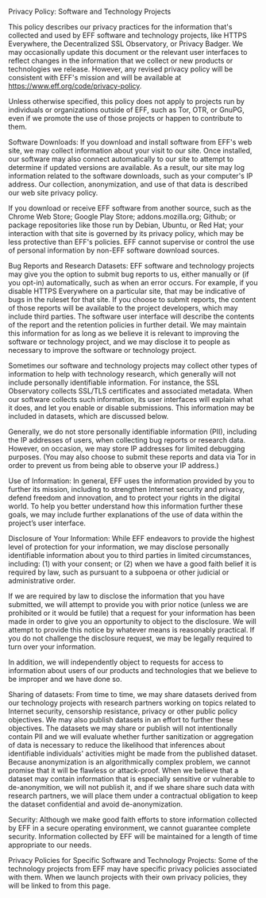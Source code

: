 Privacy Policy: Software and Technology Projects

This policy describes our privacy practices for the information that's collected and used by EFF software and technology projects, like HTTPS Everywhere, the Decentralized SSL Observatory, or Privacy Badger. We may occasionally update this document or the relevant user interfaces to reflect changes in the information that we collect or new products or technologies we release. However, any revised privacy policy will be consistent with EFF's mission and will be available at https://www.eff.org/code/privacy-policy.

Unless otherwise specified, this policy does not apply to projects run by individuals or organizations outside of EFF, such as Tor, OTR, or GnuPG, even if we promote the use of those projects or happen to contribute to them.

Software Downloads: If you download and install software from EFF's web site, we may collect information about your visit to our site. Once installed, our software may also connect automatically to our site to attempt to determine if updated versions are available. As a result, our site may log information related to the software downloads, such as your computer's IP address. Our collection, anonymization, and use of that data is described our web site privacy policy.

If you download or receive EFF software from another source, such as the Chrome Web Store; Google Play Store; addons.mozilla.org; Github; or package repositories like those run by Debian, Ubuntu, or Red Hat; your interaction with that site is governed by its privacy policy, which may be less protective than EFF's policies. EFF cannot supervise or control the use of personal information by non-EFF software download sources.

Bug Reports and Research Datasets: EFF software and technology projects may give you the option to submit bug reports to us, either manually or (if you opt-in) automatically, such as when an error occurs. For example, if you disable HTTPS Everywhere on a particular site, that may be indicative of bugs in the ruleset for that site. If you choose to submit reports, the content of those reports will be available to the project developers, which may include third parties. The software user interface will describe the contents of the report and the retention policies in further detail. We may maintain this information for as long as we believe it is relevant to improving the software or technology project, and we may disclose it to people as necessary to improve the software or technology project.

Sometimes our software and technology projects may collect other types of information to help with technology research, which generally will not include personally identifiable information. For instance, the SSL Observatory collects SSL/TLS certificates and associated metadata.  When our software collects such information, its user interfaces will explain what it does, and let you enable or disable submissions. This information may be included in datasets, which are discussed below.

Generally, we do not store personally identifiable information (PII), including the IP addresses of users, when collecting bug reports or research data. However, on occasion, we may store IP addresses for limited debugging purposes. (You may also choose to submit these reports and data via Tor in order to prevent us from being able to observe your IP address.)

Use of Information: In general, EFF uses the information provided by you to further its mission, including to strengthen Internet security and privacy, defend freedom and innovation, and to protect your rights in the digital world. To help you better understand how this information further these goals, we may include further explanations of the use of data within the project’s user interface.

Disclosure of Your Information: While EFF endeavors to provide the highest level of protection for your information, we may disclose personally identifiable information about you to third parties in limited circumstances, including: (1) with your consent; or (2) when we have a good faith belief it is required by law, such as pursuant to a subpoena or other judicial or administrative order.

If we are required by law to disclose the information that you have submitted, we will attempt to provide you with prior notice (unless we are prohibited or it would be futile) that a request for your information has been made in order to give you an opportunity to object to the disclosure. We will attempt to provide this notice by whatever means is reasonably practical. If you do not challenge the disclosure request, we may be legally required to turn over your information.

In addition, we will independently object to requests for access to information about users of our products and technologies that we believe to be improper and we have done so.

Sharing of datasets: From time to time, we may share datasets derived from our technology projects with research partners working on topics related to Internet security, censorship resistance, privacy or other public policy objectives. We may also publish datasets in an effort to further these objectives. The datasets we may share or publish will not intentionally contain PII and we will evaluate whether further sanitization or aggregation of data is necessary to reduce the likelihood that inferences about identifiable individuals' activities might be made from the published dataset. Because anonymization is an algorithmically complex problem, we cannot promise that it will be flawless or attack-proof. When we believe that a dataset may contain information that is especially sensitive or vulnerable to de-anonymition, we will not publish it, and if we share share such data with research partners, we will place them under a contractual obligation to keep the dataset confidential and avoid de-anonymization.

Security: Although we make good faith efforts to store information collected by EFF in a secure operating environment, we cannot guarantee complete security. Information collected by EFF will be maintained for a length of time appropriate to our needs.

Privacy Policies for Specific Software and Technology Projects: Some of the technology projects from EFF may have specific privacy policies associated with them. When we launch projects with their own privacy policies, they will be linked to from this page.
